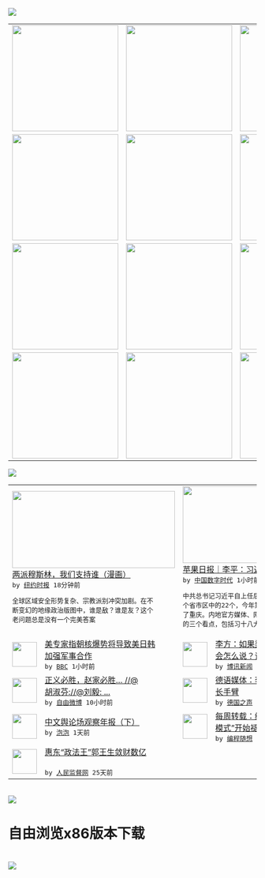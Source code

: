 

<a href="https://github.com/greatfire/z/raw/master/FreeBrowser.apk"><img src="https://raw.githubusercontent.com/greatfire/wiki/master/x/header.png" /></a><table><tr><td width="262" align="center" valign="center"><a href="https://github.com/greatfire/wiki/wiki/nyt" title="纽约时报中文网 国际纵览"><img src="https://raw.githubusercontent.com/greatfire/wiki/master/x/nyt_flag.png" width="215"/></a></td><td width="262" align="center" valign="center"><a href="https://github.com/greatfire/wiki/wiki/dw" title=""><img src="https://raw.githubusercontent.com/greatfire/wiki/master/x/dw_flag.png" width="215"/></a></td><td width="262" align="center" valign="center"><a href="https://github.com/greatfire/wiki/wiki/rmjd" title=""><img src="https://raw.githubusercontent.com/greatfire/wiki/master/x/rmjd_flag.png" width="215"/></a></td></tr><tr><td width="262" align="center" valign="center"><a href="https://github.com/paopaonetizen/website" title="泡泡 - 未经审查的互联网信息"><img src="https://raw.githubusercontent.com/greatfire/wiki/master/x/pp_flag.png" width="215"/></a></td><td width="262" align="center" valign="center"><a href="https://github.com/getlantern/mirror" title="以及自由微博和GreatFire.org官方中文论坛"><img src="https://raw.githubusercontent.com/greatfire/wiki/master/x/lantern_flag.png" width="215"/></a></td><td width="262" align="center" valign="center"><a href="https://github.com/cdtmirrors/m/" title=""><img src="https://raw.githubusercontent.com/greatfire/wiki/master/x/cdt_flag.png" width="215"/></a></td></tr><tr><td width="262" align="center" valign="center"><a href="https://github.com/program-think/blog" title="编程随想的博客"><img src="https://raw.githubusercontent.com/greatfire/wiki/master/x/pt_flag.png" width="215"/></a></td><td width="262" align="center" valign="center"><a href="https://github.com/greatfire/wiki/wiki/bbc" title=""><img src="https://raw.githubusercontent.com/greatfire/wiki/master/x/bbc_flag.png" width="215"/></a></td><td width="262" align="center" valign="center"><a href="https://github.com/freeweibo/s" title="自由微博 - 匿名和不受屏蔽的新浪微博搜索"><img src="https://raw.githubusercontent.com/greatfire/wiki/master/x/fw_flag.png" width="215"/></a></td></tr><tr><td width="262" align="center" valign="center"><a href="https://github.com/greatfire/wiki/wiki/google" title=""><img src="https://raw.githubusercontent.com/greatfire/wiki/master/x/google_flag.png" width="215"/></a></td><td width="262" align="center" valign="center"><a href="https://github.com/bxnews/boxun" title=""><img src="https://raw.githubusercontent.com/greatfire/wiki/master/x/bx_flag.png" width="215"/></a></td><td width="262" align="center" valign="center"><a href="https://github.com/greatfire/wiki/wiki/open-source" title="欢迎访问GreatFire.org开发者项目网站"><img src="https://raw.githubusercontent.com/greatfire/wiki/master/x/open-source_flag.png" width="215"/></a></td></tr></table><img src="https://raw.githubusercontent.com/greatfire/wiki/master/x/newsfeed text.png" /><table cols="4"><tr><td colspan="2" width="380"><a href="https://d3qlz4p8smvoli.cloudfront.net/opinion/20160107/c07iht-edchappatte/"><img src="http://static01.nyt.com/images/2016/01/06/opinion/06chappatte/06chappatte-articleLarge.jpg" width="330" height="156"/></a></br><a href="https://d3qlz4p8smvoli.cloudfront.net/opinion/20160107/c07iht-edchappatte/">两派穆斯林，我们支持谁（漫画）</a></br><kbd> by <a href="http://m.cn.nytimes.com/">纽约时报</a> 18分钟前 </kbd></br><pre>全球区域安全形势复杂、宗教派别冲突加剧。在不<br/>断变幻的地缘政治版图中，谁是敌？谁是友？这个<br/>老问题总是没有一个完美答案</pre></td><td colspan="2" width="380"><a href="http://feedproxy.google.com/~r/chinadigitaltimes/yqjh/~3/XOM5SqzDIAg/"><img src="http://chinadigitaltimes.net/chinese/files/2016/01/k9qqqqqqqqqq.gif" width="330" height="156"/></a></br><a href="http://feedproxy.google.com/~r/chinadigitaltimes/yqjh/~3/XOM5SqzDIAg/">苹果日报｜李平：习近平薄熙来恩怨难了</a></br><kbd> by <a href="http://chinadigitaltimes.net/chinese/">中国数字时代</a> 1小时前 </kbd></br><pre>中共总书记习近平自上任后至去年已视察内地31<br/>个省市区中的22个，今年第一次「下乡」就选择<br/>了重庆。内地官方媒体、网站热炒习近平考察重庆<br/>的三个看点，包括习十八大后首...</pre></td></tr><tr><td><img src="http://a.files.bbci.co.uk/worldservice/live/assets/images/2016/01/06/160106040901_north_korea_test_site_144x81__nocredit.jpg" width="50" height="50"/></td><td width="280"><a href="http://www.bbc.com/zhongwen/simp/world/2016/01/160107_nkorea_h-bomb_us">美专家指朝核爆势将导致美日韩<br/>加强军事合作</a></br><kbd> by <a href="http://www.bbc.co.uk/zhongwen/simp">BBC</a> 1小时前 </kbd></td><td><img src="http://www.boxun.com/news/images/2016/01/201601070738pubvp1.jpg" width="50" height="50"/></td><td width="280"><a href="http://www.boxun.com/news/gb/pubvp/2016/01/201601070738.shtml">李方：如果梁振英失踪，胡锡进<br/>会怎么说？请看博讯热点...</a></br><kbd> by <a href="http://www.boxun.com">博讯新闻</a> 3小时前 </kbd></td></tr><tr><td><img src="https://raw.githubusercontent.com/greatfire/wiki/master/x/fw_logo.png" width="50" height="50"/></td><td width="280"><a href="https://freeweibo.com/weibo/3928452522451648">正义必胜，赵家必胜… //@<br/>胡淑芬://@刘毅: ...</a></br><kbd> by <a href="https://freeweibo.com/">自由微博</a> 10小时前 </kbd></td><td><img src="http://www.dw.com/image/0,,15815580_302,00.jpg" width="50" height="50"/></td><td width="280"><a href="http://dw.com/p/1HZKG?maca=chi-GK-text-greatfire-all-chinese-15625-xml-mrss">德语媒体：李波的失踪和北京的<br/>长手臂</a></br><kbd> by <a href="http://dw.de">德国之声</a> 11小时前 </kbd></td></tr><tr><td><img src="https://pao-pao.net/sites/pao-pao.net/files/styles/adaptive_image/adaptive-image/public/yu_qing_ya_li_biao_.jpeg?itok=frNeuyOd" width="50" height="50"/></td><td width="280"><a href="https://pao-pao.net/article/657">中文舆论场观察年报（下）</a></br><kbd> by <a href="https://pao-pao.net">泡泡</a> 1天前 </kbd></td><td><img src="http://lh3.googleusercontent.com/r_xuJrb8iPwZFae8-OTEluO8z2a-zZT2GhYyBgWde0MXf9o5GITyFeaOu9e60QpX5iq7prnKxF_4N2Y3TwWdmy805Tj0xCP2V_AlOZtNqKrtgzbmsYCDNZspiB80tI_5P83EfmKMAw" width="50" height="50"/></td><td width="280"><a href="http://feedproxy.google.com/~r/programthink/~3/eHGL2rsF1qc/weekly-share-96.html">每周转载：经济新常态，“中国<br/>模式”开始褪色——汇总...</a></br><kbd> by <a href="http://program-think.blogspot.com">编程随想</a> 2天前 </kbd></td></tr><tr><td><img src="http://www.rmjdw.com/uploads/151213/3-151213135J1423.jpg" width="50" height="50"/></td><td width="280"><a href="http://www.rmjdw.com//tebiebaodao/20151213/15247.html">惠东“政法王”郭王生敛财数亿<br/> </a></br><kbd> by <a href="http://www.rmjdw.com/">人民监督网</a> 25天前 </kbd></td></table></br><a href="https://github.com/greatfire/z/raw/master/FreeBrowser.apk"><img src="https://raw.githubusercontent.com/greatfire/wiki/master/x/download app.png" /></a><h1>自由浏览x86版本下载<h1><a href="https://github.com/greatfire/z/raw/master/FreeBrowser-x86.apk"><img src="https://raw.githubusercontent.com/greatfire/images/master/fb86.qr.png" /></a>
